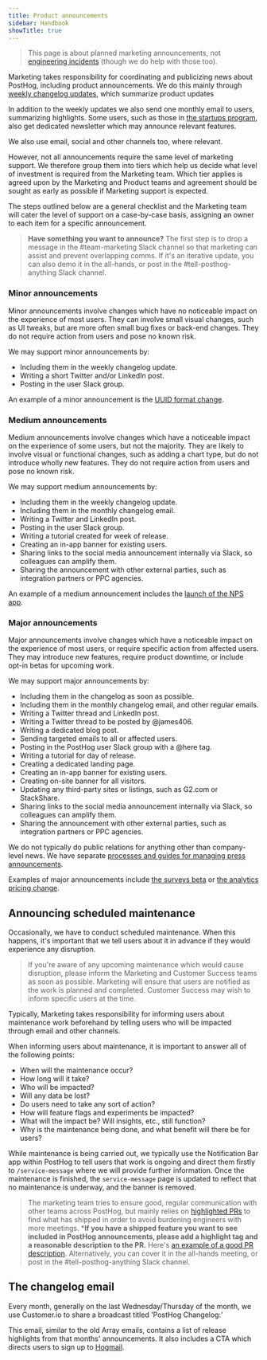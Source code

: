 ```yaml
---
title: Product announcements
sidebar: Handbook
showTitle: true
---
```


> This page is about planned marketing announcements, not [engineering incidents](handbook/engineering/incidents) (though we do help with those too). 

Marketing takes responsibility for coordinating and publicizing news about PostHog, including product announcements. We do this mainly through [weekly changelog updates](/changelog), which summarize product updates

In addition to the weekly updates we also send one monthly email to users, summarizing highlights. Some users, such as those in [the startups program](/startups), also get dedicated newsletter which may announce relevant features. 

We also use email, social and other channels too, where relevant.

However, not all announcements require the same level of marketing support. We therefore group them into tiers which help us decide what level of investment is required from the Marketing team. Which tier applies is agreed upon by the Marketing and Product teams and agreement should be sought as early as possible if Marketing support is expected.

The steps outlined below are a general checklist and the Marketing team will cater the level of support on a case-by-case basis, assigning an owner to each item for a specific announcement. 

> **Have something you want to announce?** The first step is to drop a message in the #team-marketing Slack channel so that marketing can assist and prevent overlapping comms. If it's an iterative update, you can also demo it in the all-hands, or post in the #tell-posthog-anything Slack channel. 

### Minor announcements
Minor announcements involve changes which have no noticeable impact on the experience of most users. They can involve small visual changes, such as UI tweaks, but are more often small bug fixes or back-end changes. They do not require action from users and pose no known risk. 

We may support minor announcements by:

- Including them in the weekly changelog update.
- Writing a short Twitter and/or LinkedIn post.
- Posting in the user Slack group.

An example of a minor announcement is the [UUID format change](/changelog/2023#new-uuid-format-for-posthog-js).

### Medium announcements
Medium announcements involve changes which have a noticeable impact on the experience of some users, but not the majority. They are likely to involve visual or functional changes, such as adding a chart type, but do not introduce wholly new features. They do not require action from users and pose no known risk.

We may support medium announcements by:

- Including them in the weekly changelog update.
- Including them in the monthly changelog email. 
- Writing a Twitter and LinkedIn post.
- Posting in the user Slack group.
- Writing a tutorial created for week of release.
- Creating an in-app banner for existing users.
- Sharing links to the social media announcement internally via Slack, so colleagues can amplify them.
- Sharing the announcement with other external parties, such as integration partners or PPC agencies.

An example of a medium announcement includes the [launch of the NPS app](https://posthog.com/changelog/2023#nps-survey-app).

### Major announcements
Major announcements involve changes which have a noticeable impact on the experience of most users, or require specific action from affected users. They may introduce new features, require product downtime, or include opt-in betas for upcoming work. 

We may support major announcements by:

- Including them in the changelog as soon as possible.
- Including them in the monthly changelog email, and other regular emails.
- Writing a Twitter thread and LinkedIn post.
- Writing a Twitter thread to be posted by @james406.
- Writing a dedicated blog post.
- Sending targeted emails to all or affected users.
- Posting in the PostHog user Slack group with a @here tag.
- Writing a tutorial for day of release.
- Creating a dedicated landing page.
- Creating an in-app banner for existing users.
- Creating on-site banner for all visitors.
- Updating any third-party sites or listings, such as G2.com or StackShare.
- Sharing links to the social media announcement internally via Slack, so colleagues can amplify them.
- Sharing the announcement with other external parties, such as integration partners or PPC agencies.

We do not typically do public relations for anything other than company-level news. We have separate [processes and guides for managing press announcements](/handbook/growth/marketing/press). 

Examples of major announcements include [the surveys beta](/changelog/2023#user-surveys-beta) or [the analytics pricing change](/changelog/2023#reduced-pricing-for-product-analytics).

## Announcing scheduled maintenance

Occasionally, we have to conduct scheduled maintenance. When this happens, it's important that we tell users about it in advance if they would experience any disruption. 

> If you're aware of any upcoming maintenance which would cause disruption, please inform the Marketing and Customer Success teams as soon as possible. Marketing will ensure that users are notified as the work is planned and completed. Customer Success may wish to inform specific users at the time. 

Typically, Marketing takes responsibility for informing users about maintenance work beforehand by telling users who will be impacted through email and other channels. 

When informing users about maintenance, it is important to answer all of the following points:

- When will the maintenance occur?
- How long will it take?
- Who will be impacted? 
- Will any data be lost?
- Do users need to take any sort of action?
- How will feature flags and experiments be impacted?
- What will the impact be? Will insights, etc., still function?
- Why is the maintenance being done, and what benefit will there be for users?

While maintenance is being carried out, we typically use the Notification Bar app within PostHog to tell users that work is ongoing and direct them firstly to `/service-message` where we will provide further information. Once the maintenance is finished, the `service-message` page is updated to reflect that no maintenance is underway, and the banner is removed. 

> The marketing team tries to ensure good, regular communication with other teams across PostHog, but mainly relies on [highlighted PRs](https://github.com/PostHog/posthog/pulls?q=is%3Apr+label%3A%22highlight+%3Astar%3A%22+is%3Aclosed) to find what has shipped in order to avoid burdening engineers with more meetings. ***If you have a shipped feature you want to see included in PostHog announcements, please add a highlight tag and a reasonable description to the PR.** Here's [an example of a good PR description](https://github.com/PostHog/posthog/pull/13414). Alternatively, you can cover it in the all-hands meeting, or post in the #tell-posthog-anything Slack channel.


## The changelog email
Every month, generally on the last Wednesday/Thursday of the month, we use Customer.io to share a broadcast titled 'PostHog Changelog:'

This email, similar to the old Array emails, contains a list of release highlights from that months' announcements. It also includes a CTA which directs users to sign up to [Hogmail](/handbook/growth/marketing/newsletter#hogmail-format).

